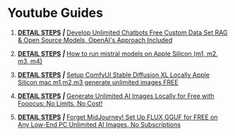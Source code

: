 # Youtube Guides

1. **[DETAIL STEPS](https://github.com/zohaibtariq/openai-chatbot-with-custom-data)** ***|*** [Develop Unlimited Chatbots Free Custom Data Set RAG & Open Source Models, OpenAI's Approach Included](https://www.youtube.com/watch?v=vsnEr1cGbg0&t=165s)
 
2. **[DETAIL STEPS](https://github.com/zohaibtariq/mistral-7b-text-generation)** ***|*** [How to run mistral models on Apple Silicon (m1, m2, m3, m4)](https://www.youtube.com/watch?v=m8oFUql5yqs&t=230s)

3. **[DETAIL STEPS](https://github.com/zohaibtariq/ai-comfyui-sdxl-setup)** ***|*** [Setup ComfyUI Stable Diffusion XL Locally Apple Silicon mac m1,m2,m3 generate unlimited images FREE](https://www.youtube.com/watch?v=dGx50S4b7_s&t=76s)

4. **[DETAIL STEPS](https://github.com/zohaibtariq/youtube-guides/blob/main/00004-foocus-guide.md)** ***|*** [Generate Unlimited AI Images Locally for Free with Fooocus: No Limits, No Cost!
](https://youtu.be/fE158r0p_4Q)

5. **[DETAIL STEPS](https://github.com/zohaibtariq/youtube-guides/blob/main/flux-gguf.md)** ***|*** [Forget MidJourney! Set Up FLUX GGUF for FREE on Any Low-End PC Unlimited AI Images, No Subscriptions](https://youtu.be/B-FPoDOt5vE)
